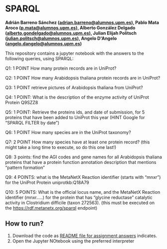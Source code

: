 # SPARQL
**Adrián Barreno Sánchez (adrian.barreno@alumnos.upm.es), Pablo Mata Aroco (p.mata@alumnos.upm.es), Alberto González Delgado (alberto.gondelgado@alumnos.upm.es), Julian Elijah Politsch (julian.politsch@alumnos.upm.es), Angelo D'Angelo (angelo.dangelo@alumnos.upm.es)**

This repository contains a jupyter notebook with the answers to the following queries, using SPARQL:

Q1: 1 POINT  How many protein records are in UniProt? 

Q2: 1 POINT How many Arabidopsis thaliana protein records are in UniProt? 

Q3: 1 POINT retrieve pictures of Arabidopsis thaliana from UniProt? 

Q4: 1 POINT:  What is the description of the enzyme activity of UniProt Protein Q9SZZ8 

Q5: 1 POINT:  Retrieve the proteins ids, and date of submission, for 5 proteins that have been added to UniProt this year   (HINT Google for “SPARQL FILTER by date”)

Q6: 1 POINT How  many species are in the UniProt taxonomy?

Q7: 2 POINT  How many species have at least one protein record? (this might take a long time to execute, so do this one last!)

Q8: 3 points:  find the AGI codes and gene names for all Arabidopsis thaliana  proteins that have a protein function annotation description that mentions “pattern formation”

Q9: 4 POINTS:  what is the MetaNetX Reaction identifier (starts with “mnxr”) for the UniProt Protein uniprotkb:Q18A79

Q10: 5 POINTS:  What is the official locus name, and the MetaNetX Reaction identifier (mnxr…..) for the protein that has “glycine reductase” catalytic activity in Clostridium difficile (taxon 272563).   (this must be executed on the https://rdf.metanetx.org/sparql   endpoint)


## How to run?
1. Download the code as [README file for assignment answers](../README.md) indicates. 
2. Open the Jupyter NOtebook using the preferred interpreter 

